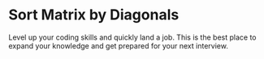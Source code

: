# Sort Matrix by Diagonals

Level up your coding skills and quickly land a job. This is the best place to expand your knowledge and get prepared for your next interview.